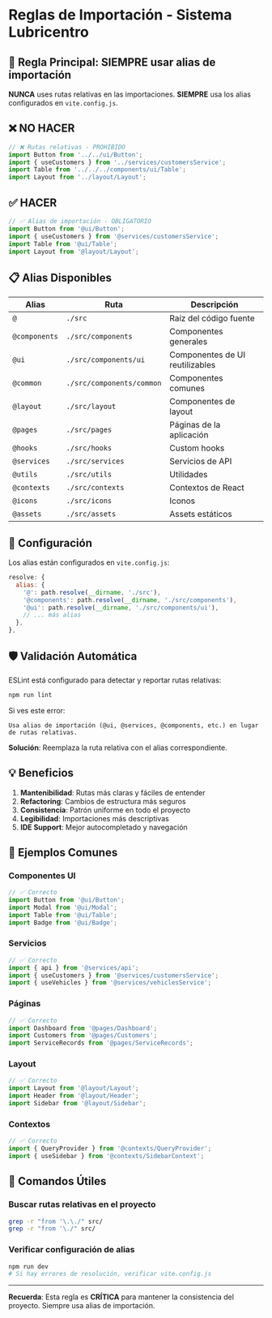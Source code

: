 # Reglas de Importación - Sistema Lubricentro

## 🚨 Regla Principal: SIEMPRE usar alias de importación

**NUNCA** uses rutas relativas en las importaciones. **SIEMPRE** usa los alias configurados en `vite.config.js`.

## ❌ NO HACER

```javascript
// ❌ Rutas relativas - PROHIBIDO
import Button from '../../ui/Button';
import { useCustomers } from '../services/customersService';
import Table from '../../../components/ui/Table';
import Layout from '../layout/Layout';
```

## ✅ HACER

```javascript
// ✅ Alias de importación - OBLIGATORIO
import Button from '@ui/Button';
import { useCustomers } from '@services/customersService';
import Table from '@ui/Table';
import Layout from '@layout/Layout';
```

## 📋 Alias Disponibles

| Alias | Ruta | Descripción |
|-------|------|-------------|
| `@` | `./src` | Raíz del código fuente |
| `@components` | `./src/components` | Componentes generales |
| `@ui` | `./src/components/ui` | Componentes de UI reutilizables |
| `@common` | `./src/components/common` | Componentes comunes |
| `@layout` | `./src/layout` | Componentes de layout |
| `@pages` | `./src/pages` | Páginas de la aplicación |
| `@hooks` | `./src/hooks` | Custom hooks |
| `@services` | `./src/services` | Servicios de API |
| `@utils` | `./src/utils` | Utilidades |
| `@contexts` | `./src/contexts` | Contextos de React |
| `@icons` | `./src/icons` | Iconos |
| `@assets` | `./src/assets` | Assets estáticos |

## 🔧 Configuración

Los alias están configurados en `vite.config.js`:

```javascript
resolve: {
  alias: {
    '@': path.resolve(__dirname, './src'),
    '@components': path.resolve(__dirname, './src/components'),
    '@ui': path.resolve(__dirname, './src/components/ui'),
    // ... más alias
  },
},
```

## 🛡️ Validación Automática

ESLint está configurado para detectar y reportar rutas relativas:

```bash
npm run lint
```

Si ves este error:
```
Usa alias de importación (@ui, @services, @components, etc.) en lugar de rutas relativas.
```

**Solución**: Reemplaza la ruta relativa con el alias correspondiente.

## 💡 Beneficios

1. **Mantenibilidad**: Rutas más claras y fáciles de entender
2. **Refactoring**: Cambios de estructura más seguros
3. **Consistencia**: Patrón uniforme en todo el proyecto
4. **Legibilidad**: Importaciones más descriptivas
5. **IDE Support**: Mejor autocompletado y navegación

## 📝 Ejemplos Comunes

### Componentes UI
```javascript
// ✅ Correcto
import Button from '@ui/Button';
import Modal from '@ui/Modal';
import Table from '@ui/Table';
import Badge from '@ui/Badge';
```

### Servicios
```javascript
// ✅ Correcto
import { api } from '@services/api';
import { useCustomers } from '@services/customersService';
import { useVehicles } from '@services/vehiclesService';
```

### Páginas
```javascript
// ✅ Correcto
import Dashboard from '@pages/Dashboard';
import Customers from '@pages/Customers';
import ServiceRecords from '@pages/ServiceRecords';
```

### Layout
```javascript
// ✅ Correcto
import Layout from '@layout/Layout';
import Header from '@layout/Header';
import Sidebar from '@layout/Sidebar';
```

### Contextos
```javascript
// ✅ Correcto
import { QueryProvider } from '@contexts/QueryProvider';
import { useSidebar } from '@contexts/SidebarContext';
```

## 🚀 Comandos Útiles

### Buscar rutas relativas en el proyecto
```bash
grep -r "from '\.\./" src/
grep -r "from '\./" src/
```

### Verificar configuración de alias
```bash
npm run dev
# Si hay errores de resolución, verificar vite.config.js
```

---

**Recuerda**: Esta regla es **CRÍTICA** para mantener la consistencia del proyecto. Siempre usa alias de importación. 